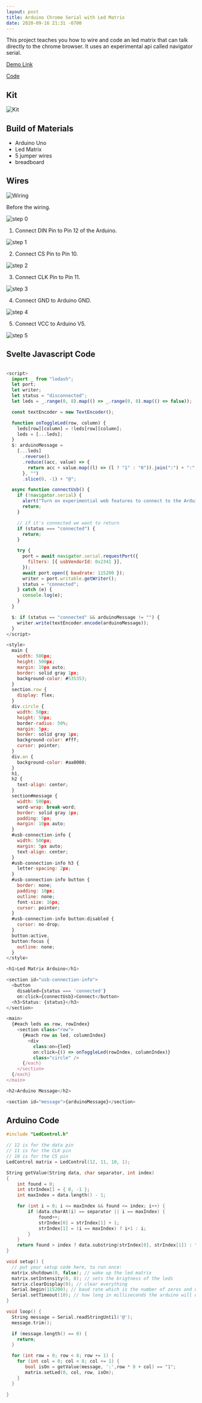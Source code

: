 ```yaml
---
layout: post
title: Arduino Chrome Serial with Led Matrix
date: 2020-09-16 21:31 -0700
---
```


This project teaches you how to wire and code an led matrix that can talk directly to the chrome browser.  It uses an experimental api called navigator serial.

[Demo Link](https://phptuts.github.io/led-matrix-led-yt/)

[Code](https://github.com/phptuts/led-matrix-led-yt)

## Kit

![Kit](/assets/2020-09-16-arduino-led-matrix-chrome-serial/kit.jpg)

## Build of Materials

- Arduino Uno
- Led Matrix
- 5 jumper wires
- breadboard

## Wires

![Wiring](/assets/2020-09-16-arduino-led-matrix-chrome-serial/wiring.png)

Before the wiring.

![step 0](/assets/2020-09-16-arduino-led-matrix-chrome-serial/step0.jpg)

1. Connect DIN Pin to Pin 12 of the Arduino.

![step 1](/assets/2020-09-16-arduino-led-matrix-chrome-serial/step1.jpg)

2. Connect CS Pin to Pin 10.

![step 2](/assets/2020-09-16-arduino-led-matrix-chrome-serial/step2.jpg)

3. Connect CLK Pin to Pin 11.

![step 3](/assets/2020-09-16-arduino-led-matrix-chrome-serial/step3.jpg)

4. Connect GND to Arduino GND.

![step 4](/assets/2020-09-16-arduino-led-matrix-chrome-serial/step4.jpg)

5. Connect VCC to Arduino V5.

![step 5](/assets/2020-09-16-arduino-led-matrix-chrome-serial/step5.jpg)


## Svelte Javascript Code

```javascript

<script>
  import _ from "lodash";
  let port;
  let writer;
  let status = "disconnected";
  let leds = _.range(0, 8).map(() => _.range(0, 8).map(() => false));

  const textEncoder = new TextEncoder();

  function onToggleLed(row, column) {
    leds[row][column] = !leds[row][column];
    leds = [...leds];
  }
  $: arduinoMessage =
    [...leds]
      .reverse()
      .reduce((acc, value) => {
        return acc + value.map((l) => (l ? "1" : "0")).join(":") + ":";
      }, "")
      .slice(0, -1) + "@";

  async function connectUsb() {
    if (!navigator.serial) {
      alert("Turn on experimential web features to connect to the Arduino.");
      return;
    }

    // if it's connected we want to return
    if (status === "connected") {
      return;
    }

    try {
      port = await navigator.serial.requestPort({
        filters: [{ usbVendorId: 0x2341 }],
      });
      await port.open({ baudrate: 115200 });
      writer = port.writable.getWriter();
      status = "connected";
    } catch (e) {
      console.log(e);
    }
  }

  $: if (status == "connected" && arduinoMessage != "") {
    writer.write(textEncoder.encode(arduinoMessage));
  }
</script>

<style>
  main {
    width: 500px;
    height: 500px;
    margin: 10px auto;
    border: solid gray 1px;
    background-color: #535353;
  }
  section.row {
    display: flex;
  }
  div.circle {
    width: 50px;
    height: 50px;
    border-radius: 50%;
    margin: 5px;
    border: solid gray 1px;
    background-color: #fff;
    cursor: pointer;
  }
  div.on {
    background-color: #aa0000;
  }
  h1,
  h2 {
    text-align: center;
  }
  section#message {
    width: 500px;
    word-wrap: break-word;
    border: solid gray 1px;
    padding: 5px;
    margin: 10px auto;
  }
  #usb-connection-info {
    width: 500px;
    margin: 5px auto;
    text-align: center;
  }
  #usb-connection-info h3 {
    letter-spacing: 2px;
  }
  #usb-connection-info button {
    border: none;
    padding: 10px;
    outline: none;
    font-size: 16px;
    cursor: pointer;
  }
  #usb-connection-info button:disabled {
    cursor: no-drop;
  }
  button:active,
  button:focus {
    outline: none;
  }
</style>

<h1>Led Matrix Arduino</h1>

<section id="usb-connection-info">
  <button
    disabled={status === 'connected'}
    on:click={connectUsb}>Connect</button>
  <h3>Status: {status}</h3>
</section>

<main>
  {#each leds as row, rowIndex}
    <section class="row">
      {#each row as led, columnIndex}
        <div
          class:on={led}
          on:click={() => onToggleLed(rowIndex, columnIndex)}
          class="circle" />
      {/each}
    </section>
  {/each}
</main>

<h2>Arduino Message</h2>

<section id="message">{arduinoMessage}</section>


```


## Arduino Code

```c++
#include "LedControl.h"

// 12 is for the data pin
// 11 is for the CLK pin
// 10 is for the CS pin
LedControl matrix = LedControl(12, 11, 10, 1);

String getValue(String data, char separator, int index)
{
    int found = 0;
    int strIndex[] = { 0, -1 };
    int maxIndex = data.length() - 1;

    for (int i = 0; i <= maxIndex && found <= index; i++) {
        if (data.charAt(i) == separator || i == maxIndex) {
            found++;
            strIndex[0] = strIndex[1] + 1;
            strIndex[1] = (i == maxIndex) ? i+1 : i;
        }
    }
    return found > index ? data.substring(strIndex[0], strIndex[1]) : "";
}

void setup() {
  // put your setup code here, to run once:
  matrix.shutdown(0, false); // wake up the led matrix
  matrix.setIntensity(0, 8); // sets the brigtness of the leds
  matrix.clearDisplay(0); // clear everything
  Serial.begin(115200); // baud rate which is the number of zeros and one through the usb per second
  Serial.setTimeout(10); // how long in milliseconds the arduino will wait for a message
}

void loop() {
  String message = Serial.readStringUntil('@');
  message.trim(); 

  if (message.length() == 0) {
    return;
  }

  for (int row = 0; row < 8; row += 1) {
    for (int col = 0; col < 8; col += 1) {
       bool isOn = getValue(message, ':',row * 8 + col) == "1";
       matrix.setLed(0, col, row, isOn);
    }
  }
  
}

```
